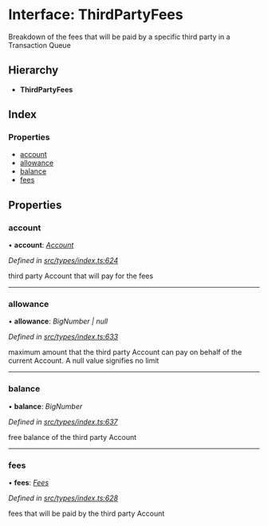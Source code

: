 # Interface: ThirdPartyFees

Breakdown of the fees that will be paid by a specific third party in a Transaction Queue

## Hierarchy

* **ThirdPartyFees**

## Index

### Properties

* [account](thirdpartyfees.md#account)
* [allowance](thirdpartyfees.md#allowance)
* [balance](thirdpartyfees.md#balance)
* [fees](thirdpartyfees.md#fees)

## Properties

###  account

• **account**: *[Account](../classes/account.md)*

*Defined in [src/types/index.ts:624](https://github.com/PolymathNetwork/polymesh-sdk/blob/2a4e4111/src/types/index.ts#L624)*

third party Account that will pay for the fees

___

###  allowance

• **allowance**: *BigNumber | null*

*Defined in [src/types/index.ts:633](https://github.com/PolymathNetwork/polymesh-sdk/blob/2a4e4111/src/types/index.ts#L633)*

maximum amount that the third party Account can pay on behalf of the current Account. A null
  value signifies no limit

___

###  balance

• **balance**: *BigNumber*

*Defined in [src/types/index.ts:637](https://github.com/PolymathNetwork/polymesh-sdk/blob/2a4e4111/src/types/index.ts#L637)*

free balance of the third party Account

___

###  fees

• **fees**: *[Fees](fees.md)*

*Defined in [src/types/index.ts:628](https://github.com/PolymathNetwork/polymesh-sdk/blob/2a4e4111/src/types/index.ts#L628)*

fees that will be paid by the third party Account
